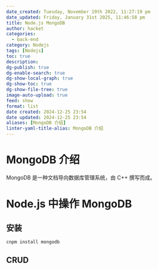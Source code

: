 ```yaml
---
date_created: Tuesday, November 19th 2022, 11:27:19 pm
date_updated: Friday, January 31st 2025, 11:46:58 pm
title: Node.js MongoDB
author: hacket
categories:
  - back-end
category: Nodejs
tags: [Nodejs]
toc: true
description: 
dg-publish: true
dg-enable-search: true
dg-show-local-graph: true
dg-show-toc: true
dg-show-file-tree: true
image-auto-upload: true
feed: show
format: list
date created: 2024-12-25 23:54
date updated: 2024-12-25 23:54
aliases: [MongoDB 介绍]
linter-yaml-title-alias: MongoDB 介绍
---
```


# MongoDB 介绍

MongoDB 是一种文档导向数据库管理系统，由 C++ 撰写而成。

# Node.js 中操作 MongoDB

## 安装

```shell
cnpm install mongodb
```

## CRUD
